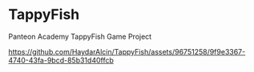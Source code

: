 # TappyFish
Panteon Academy TappyFish Game Project

https://github.com/HaydarAlcin/TappyFish/assets/96751258/9f9e3367-4740-43fa-9bcd-85b31d40ffcb

